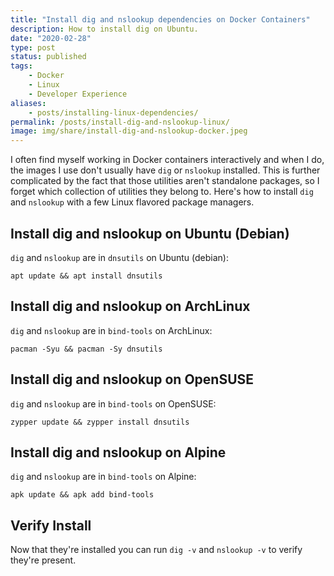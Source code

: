 ```yaml
---
title: "Install dig and nslookup dependencies on Docker Containers"
description: How to install dig on Ubuntu.
date: "2020-02-28"
type: post
status: published
tags:
    - Docker
    - Linux
    - Developer Experience
aliases:
    - posts/installing-linux-dependencies/
permalink: /posts/install-dig-and-nslookup-linux/
image: img/share/install-dig-and-nslookup-docker.jpeg
---
```


I often find myself working in Docker containers interactively and when I do, the images I use don't usually have `dig` or `nslookup` installed. This is further complicated by the fact that those utilities aren't standalone packages, so I forget which collection of utilities they belong to. Here's how to install `dig` and `nslookup` with a few Linux flavored package managers.


## Install dig and nslookup on Ubuntu (Debian)

`dig` and `nslookup` are in `dnsutils` on Ubuntu (debian):

```shell
apt update && apt install dnsutils
```

## Install dig and nslookup on ArchLinux

`dig` and `nslookup` are in `bind-tools` on ArchLinux:

```shell
pacman -Syu && pacman -Sy dnsutils
```

## Install dig and nslookup on OpenSUSE

`dig` and `nslookup` are in `bind-tools` on OpenSUSE:

```shell
zypper update && zypper install dnsutils
```

## Install dig and nslookup on Alpine

`dig` and `nslookup` are in `bind-tools` on Alpine:

```shell
apk update && apk add bind-tools
```

## Verify Install

Now that they're installed you can run `dig -v` and `nslookup -v` to verify they're present.
